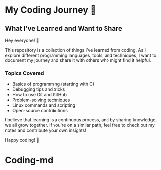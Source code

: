 # My Coding Journey 🚀

## What I’ve Learned and Want to Share

Hey everyone! 👋  

This repository is a collection of things I’ve learned from coding. As I explore different programming languages, tools, and techniques, I want to document my journey and share it with others who might find it helpful.  

### Topics Covered  
- Basics of programming (starting with C)  
- Debugging tips and tricks  
- How to use Git and GitHub  
- Problem-solving techniques  
- Linux commands and scripting  
- Open-source contributions  

I believe that learning is a continuous process, and by sharing knowledge, we all grow together. If you're on a similar path, feel free to check out my notes and contribute your own insights!  

Happy coding! 🚀  

# Coding-md
